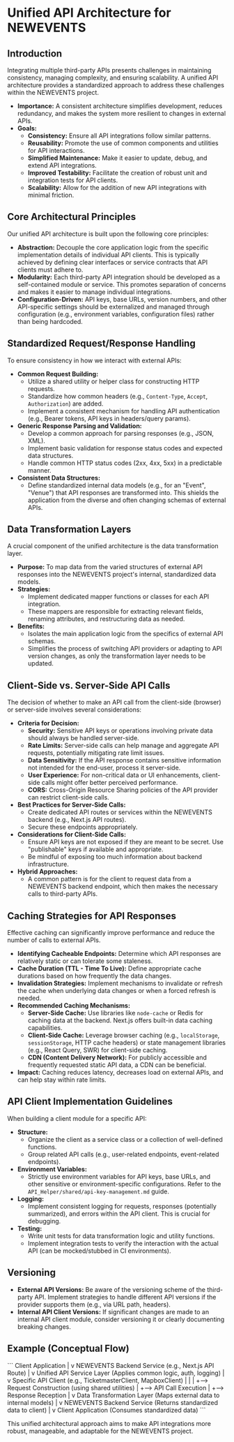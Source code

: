 # Unified API Architecture for NEWEVENTS

## Introduction

Integrating multiple third-party APIs presents challenges in maintaining consistency, managing complexity, and ensuring scalability. A unified API architecture provides a standardized approach to address these challenges within the NEWEVENTS project.

*   **Importance:** A consistent architecture simplifies development, reduces redundancy, and makes the system more resilient to changes in external APIs.
*   **Goals:**
    *   **Consistency:** Ensure all API integrations follow similar patterns.
    *   **Reusability:** Promote the use of common components and utilities for API interactions.
    *   **Simplified Maintenance:** Make it easier to update, debug, and extend API integrations.
    *   **Improved Testability:** Facilitate the creation of robust unit and integration tests for API clients.
    *   **Scalability:** Allow for the addition of new API integrations with minimal friction.

## Core Architectural Principles

Our unified API architecture is built upon the following core principles:

*   **Abstraction:** Decouple the core application logic from the specific implementation details of individual API clients. This is typically achieved by defining clear interfaces or service contracts that API clients must adhere to.
*   **Modularity:** Each third-party API integration should be developed as a self-contained module or service. This promotes separation of concerns and makes it easier to manage individual integrations.
*   **Configuration-Driven:** API keys, base URLs, version numbers, and other API-specific settings should be externalized and managed through configuration (e.g., environment variables, configuration files) rather than being hardcoded.

## Standardized Request/Response Handling

To ensure consistency in how we interact with external APIs:

*   **Common Request Building:**
    *   Utilize a shared utility or helper class for constructing HTTP requests.
    *   Standardize how common headers (e.g., `Content-Type`, `Accept`, `Authorization`) are added.
    *   Implement a consistent mechanism for handling API authentication (e.g., Bearer tokens, API keys in headers/query params).
*   **Generic Response Parsing and Validation:**
    *   Develop a common approach for parsing responses (e.g., JSON, XML).
    *   Implement basic validation for response status codes and expected data structures.
    *   Handle common HTTP status codes (2xx, 4xx, 5xx) in a predictable manner.
*   **Consistent Data Structures:**
    *   Define standardized internal data models (e.g., for an "Event", "Venue") that API responses are transformed into. This shields the application from the diverse and often changing schemas of external APIs.

## Data Transformation Layers

A crucial component of the unified architecture is the data transformation layer.

*   **Purpose:** To map data from the varied structures of external API responses into the NEWEVENTS project's internal, standardized data models.
*   **Strategies:**
    *   Implement dedicated mapper functions or classes for each API integration.
    *   These mappers are responsible for extracting relevant fields, renaming attributes, and restructuring data as needed.
*   **Benefits:**
    *   Isolates the main application logic from the specifics of external API schemas.
    *   Simplifies the process of switching API providers or adapting to API version changes, as only the transformation layer needs to be updated.

## Client-Side vs. Server-Side API Calls

The decision of whether to make an API call from the client-side (browser) or server-side involves several considerations:

*   **Criteria for Decision:**
    *   **Security:** Sensitive API keys or operations involving private data should always be handled server-side.
    *   **Rate Limits:** Server-side calls can help manage and aggregate API requests, potentially mitigating rate limit issues.
    *   **Data Sensitivity:** If the API response contains sensitive information not intended for the end-user, process it server-side.
    *   **User Experience:** For non-critical data or UI enhancements, client-side calls might offer better perceived performance.
    *   **CORS:** Cross-Origin Resource Sharing policies of the API provider can restrict client-side calls.
*   **Best Practices for Server-Side Calls:**
    *   Create dedicated API routes or services within the NEWEVENTS backend (e.g., Next.js API routes).
    *   Secure these endpoints appropriately.
*   **Considerations for Client-Side Calls:**
    *   Ensure API keys are not exposed if they are meant to be secret. Use "publishable" keys if available and appropriate.
    *   Be mindful of exposing too much information about backend infrastructure.
*   **Hybrid Approaches:**
    *   A common pattern is for the client to request data from a NEWEVENTS backend endpoint, which then makes the necessary calls to third-party APIs.

## Caching Strategies for API Responses

Effective caching can significantly improve performance and reduce the number of calls to external APIs.

*   **Identifying Cacheable Endpoints:** Determine which API responses are relatively static or can tolerate some staleness.
*   **Cache Duration (TTL - Time To Live):** Define appropriate cache durations based on how frequently the data changes.
*   **Invalidation Strategies:** Implement mechanisms to invalidate or refresh the cache when underlying data changes or when a forced refresh is needed.
*   **Recommended Caching Mechanisms:**
    *   **Server-Side Cache:** Use libraries like `node-cache` or Redis for caching data at the backend. Next.js offers built-in data caching capabilities.
    *   **Client-Side Cache:** Leverage browser caching (e.g., `localStorage`, `sessionStorage`, HTTP cache headers) or state management libraries (e.g., React Query, SWR) for client-side caching.
    *   **CDN (Content Delivery Network):** For publicly accessible and frequently requested static API data, a CDN can be beneficial.
*   **Impact:** Caching reduces latency, decreases load on external APIs, and can help stay within rate limits.

## API Client Implementation Guidelines

When building a client module for a specific API:

*   **Structure:**
    *   Organize the client as a service class or a collection of well-defined functions.
    *   Group related API calls (e.g., user-related endpoints, event-related endpoints).
*   **Environment Variables:**
    *   Strictly use environment variables for API keys, base URLs, and other sensitive or environment-specific configurations. Refer to the `API_Helper/shared/api-key-management.md` guide.
*   **Logging:**
    *   Implement consistent logging for requests, responses (potentially summarized), and errors within the API client. This is crucial for debugging.
*   **Testing:**
    *   Write unit tests for data transformation logic and utility functions.
    *   Implement integration tests to verify the interaction with the actual API (can be mocked/stubbed in CI environments).

## Versioning

*   **External API Versions:** Be aware of the versioning scheme of the third-party API. Implement strategies to handle different API versions if the provider supports them (e.g., via URL path, headers).
*   **Internal API Client Versions:** If significant changes are made to an internal API client module, consider versioning it or clearly documenting breaking changes.

## Example (Conceptual Flow)

\`\`\`
Client Application
       |
       v
NEWEVENTS Backend Service (e.g., Next.js API Route)
       |
       v
Unified API Service Layer (Applies common logic, auth, logging)
       |
       v
Specific API Client (e.g., TicketmasterClient, MapboxClient)
       |  |
       |  +--> Request Construction (using shared utilities)
       |  +--> API Call Execution
       |  +--> Response Reception
       |
       v
Data Transformation Layer (Maps external data to internal models)
       |
       v
NEWEVENTS Backend Service (Returns standardized data to client)
       |
       v
Client Application (Consumes standardized data)
\`\`\`

This unified architectural approach aims to make API integrations more robust, manageable, and adaptable for the NEWEVENTS project.
